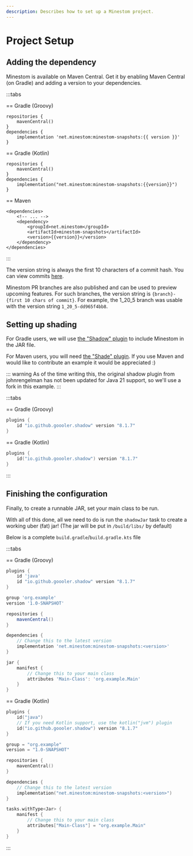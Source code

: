 ```yaml
---
description: Describes how to set up a Minestom project.
---
```


<script setup>
import axios from "axios";
import { ref, onMounted } from 'vue'

const version = ref("<--version-->");

const fetchVersion = async () => {
  try {
    const response = await axios.get("/api/latest-version");
    const ver = response.data.latestVersion;
    if (ver != null) {
      version.value = ver;
    }
  } catch (error) {
    console.error("Error fetching libraries:", error);
  }
}

onMounted(() => {
  fetchVersion();
});
</script>

# Project Setup

## Adding the dependency

Minestom is available on Maven Central.
Get it by enabling Maven Central (on Gradle) and adding a version to your dependencies.

:::tabs

== Gradle (Groovy)

```groovy-vue
repositories {
    mavenCentral()
}
dependencies {
    implementation 'net.minestom:minestom-snapshots:{{ version }}'
}
```

== Gradle (Kotlin)

```kotlin-vue
repositories {
    mavenCentral()
}
dependencies {
    implementation("net.minestom:minestom-snapshots:{{version}}")
}
```

== Maven

```xml-vue
<dependencies>
    <!-- ... -->
    <dependency>
        <groupId>net.minestom</groupId>
        <artifactId>minestom-snapshots</artifactId>
        <version>{{version}}</version>
    </dependency>
</dependencies>
```

:::

The version string is always the first 10 characters of a commit hash. You can view commits 
[here](https://github.com/Minestom/Minestom/commits/master/).

Minestom PR branches are also published and can be used to preview upcoming features. For such branches, the version
string is `{branch}-{first 10 chars of commit}`. For example, the 1_20_5 branch was usable with the version string
`1_20_5-dd965f4bb8`.

## Setting up shading

For Gradle users, we will use [the "Shadow" plugin](https://imperceptiblethoughts.com/shadow/introduction/) to include Minestom in the JAR file.

 For Maven users, you will need [the "Shade" plugin](https://maven.apache.org/plugins/maven-shade-plugin/). If you use Maven and would like to contribute an example
it would be appreciated :)

::: warning
As of the time writing this, the original shadow plugin from johnrengelman has not been updated for Java 21 support, so we'll use a fork in this example.
:::

:::tabs

== Gradle (Groovy)

```groovy
plugins {
    id "io.github.goooler.shadow" version "8.1.7"
}
```

== Gradle (Kotlin)

```kts
plugins {
    id("io.github.goooler.shadow") version "8.1.7"
}
```

:::

## Finishing the configuration

Finally, to create a runnable JAR, set your main class to be run.

With all of this done, all we need to do is run the `shadowJar` task to create a working uber (fat) jar! (The jar will be put in `/build/libs/` by default)

Below is a complete `build.gradle`/`build.gradle.kts` file

:::tabs

== Gradle (Groovy)

```groovy
plugins {
    id 'java'
    id "io.github.goooler.shadow" version "8.1.7"
}

group 'org.example'
version '1.0-SNAPSHOT'

repositories {
    mavenCentral()
}

dependencies {
    // Change this to the latest version
    implementation 'net.minestom:minestom-snapshots:<version>'
}

jar {
    manifest {
        // Change this to your main class
        attributes 'Main-Class': 'org.example.Main'
    }
}
```

== Gradle (Kotlin)

```kts
plugins {
    id("java")
    // If you need Kotlin support, use the kotlin("jvm") plugin
    id("io.github.goooler.shadow") version "8.1.7"
}

group = "org.example"
version = "1.0-SNAPSHOT"

repositories {
    mavenCentral()
}

dependencies {
    // Change this to the latest version
    implementation("net.minestom:minestom-snapshots:<version>")
}

tasks.withType<Jar> {
    manifest {
        // Change this to your main class
        attributes["Main-Class"] = "org.example.Main"
    }
}
```

:::